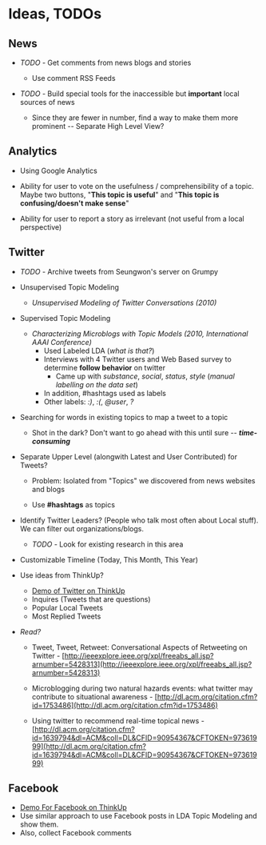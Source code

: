 # Ideas, TODOs

## News

* *TODO* - Get comments from news blogs and stories    
    * Use comment RSS Feeds   

* *TODO* - Build special tools for the inaccessible but **important** local sources of news      
    * Since they are fewer in number, find a way to make them more prominent -- Separate High Level View?   

## Analytics

* Using Google Analytics  

* Ability for user to vote on the usefulness / comprehensibility of a topic. Maybe two buttons, "**This topic is useful**" and "**This topic is confusing/doesn't make sense**"   

* Ability for user to report a story as irrelevant (not useful from a local perspective)  


## Twitter

* *TODO* - Archive tweets from Seungwon's server on Grumpy

* Unsupervised Topic Modeling
  * *Unsupervised Modeling of Twitter Conversations (2010)*   

            
* Supervised Topic Modeling   
    * *Characterizing Microblogs with Topic Models (2010, International AAAI Conference)*   
        * Used Labeled LDA  (*what is that?*)
        * Interviews with 4 Twitter users and Web Based survey to determine **follow behavior** on twitter  
            * Came up with *substance*, *social*, *status*, *style* (*manual labelling on the data set*)  
        * In addition, #hashtags used as labels
        * Other labels: *:)*, *:(*, *@user*, *?*

* Searching for words in existing topics to map a tweet to a topic    
    * Shot in the dark? Don't want to go ahead with this until sure -- ***time-consuming***

* Separate Upper Level (alongwith Latest and User Contributed) for Tweets?    
    * Problem: Isolated from "Topics" we discovered from news websites and blogs

    * Use **#hashtags** as topics

* Identify Twitter Leaders? (People who talk most often about Local stuff). We can filter out organizations/blogs.  
    * *TODO* - Look for existing research in this area   


* Customizable Timeline (Today, This Month, This Year)  


* Use ideas from ThinkUp?  
    * [Demo of Twitter on ThinkUp](http://expertlabs.aaas.org/thinkup01/?u=whitehouse&n=twitter)
    * Inquires (Tweets that are questions)
    * Popular Local Tweets
    * Most Replied Tweets

* *Read?*
    * Tweet, Tweet, Retweet: Conversational Aspects of Retweeting on Twitter - [http://ieeexplore.ieee.org/xpl/freeabs_all.jsp?arnumber=5428313](http://ieeexplore.ieee.org/xpl/freeabs_all.jsp?arnumber=5428313)

    * Microblogging during two natural hazards events: what twitter may contribute to situational awareness - [http://dl.acm.org/citation.cfm?id=1753486](http://dl.acm.org/citation.cfm?id=1753486)
    
    * Using twitter to recommend real-time topical news - [http://dl.acm.org/citation.cfm?id=1639794&dl=ACM&coll=DL&CFID=90954367&CFTOKEN=97361999](http://dl.acm.org/citation.cfm?id=1639794&dl=ACM&coll=DL&CFID=90954367&CFTOKEN=97361999)

## Facebook

* [Demo For Facebook on ThinkUp](http://expertlabs.aaas.org/thinkup01/?u=The+White+House&n=facebook+page)
* Use similar approach to use Facebook posts in LDA Topic Modeling and show them. 
* Also, collect Facebook comments

